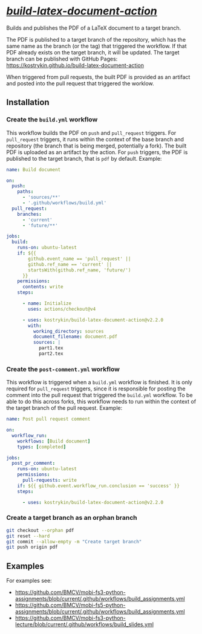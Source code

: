 # *[build-latex-document-action](https://github.com/kostrykin/build-latex-document-action)*

Builds and publishes the PDF of a LaTeX document to a target branch.

The PDF is published to a target branch of the repository, which has the same name as the branch (or the tag) that triggered the workflow. If that PDF already exists on the target branch, it will be updated. The target branch can be published with GitHub Pages: https://kostrykin.github.io/build-latex-document-action

When triggered from pull requests, the built PDF is provided as an artifact and posted into the pull request that triggered the worklow.

## Installation

### Create the `build.yml` workflow

This workflow builds the PDF on `push` and `pull_request` triggers. For `pull_request` triggers, it runs within the context of the base branch and repository (the branch that is being merged, potentially a fork). The built PDF is uploaded as an artifact by the action. For `push` triggers, the PDF is published to the target branch, that is `pdf` by default. Example:

```yml
name: Build document

on:
  push:
    paths:
      - 'sources/**'
      - '.github/workflows/build.yml'
  pull_request:
    branches:
      - 'current'
      - 'future/**'

jobs:
  build:
    runs-on: ubuntu-latest
    if: ${{
        github.event_name == 'pull_request' ||
        github.ref_name == 'current' ||
        startsWith(github.ref_name, 'future/')
      }}
    permissions:
      contents: write
    steps:

      - name: Initialize
        uses: actions/checkout@v4

      - uses: kostrykin/build-latex-document-action@v2.2.0
        with:
          working_directory: sources
          document_filename: document.pdf
          sources: |
            part1.tex
            part2.tex
```

### Create the `post-comment.yml` workflow

This workflow is triggered when a `build.yml` workflow is finished. It is only required for `pull_request` triggers, since it is responsible for posting the comment into the pull request that triggered the `build.yml` workflow. To be able to do this across forks, this workflow needs to run within the context of the target branch of the pull request. Example:

```yml
name: Post pull request comment

on:
  workflow_run:
    workflows: [Build document]
    types: [completed]

jobs:
  post_pr_comment:
    runs-on: ubuntu-latest
    permissions:
      pull-requests: write
    if: ${{ github.event.workflow_run.conclusion == 'success' }}
    steps:

      - uses: kostrykin/build-latex-document-action@v2.2.0
```

### Create a target branch as an orphan branch

```bash
git checkout --orphan pdf
git reset --hard
git commit --allow-empty -m "Create target branch"
git push origin pdf
```

## Examples

For examples see:
- <https://github.com/BMCV/mobi-fs3-python-assignments/blob/current/.github/workflows/build_assignments.yml>
- <https://github.com/BMCV/mobi-fs5-python-assignments/blob/current/.github/workflows/build_assignments.yml>
- <https://github.com/BMCV/mobi-fs3-python-lecture/blob/current/.github/workflows/build_slides.yml>
